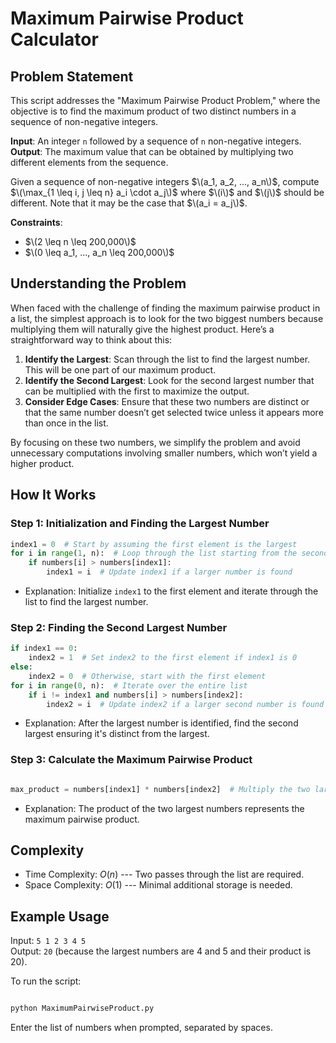 
# Maximum Pairwise Product Calculator

## Problem Statement
This script addresses the "Maximum Pairwise Product Problem," where the objective is to find the maximum product of two distinct numbers in a sequence of non-negative integers.

**Input**: An integer `n` followed by a sequence of `n` non-negative integers.  
**Output**: The maximum value that can be obtained by multiplying two different elements from the sequence.

Given a sequence of non-negative integers $\(a_1, a_2, ..., a_n\)$, compute $\(\max_{1 \leq i, j \leq n} a_i \cdot a_j\)$ where $\(i\)$ and $\(j\)$ should be different. Note that it may be the case that $\(a_i = a_j\)$.

**Constraints**:
- $\(2 \leq n \leq 200,000\)$
- $\(0 \leq a_1, ..., a_n \leq 200,000\)$

## Understanding the Problem
When faced with the challenge of finding the maximum pairwise product in a list, the simplest approach is to look for the two biggest numbers because multiplying them will naturally give the highest product. Here’s a straightforward way to think about this:

1. **Identify the Largest**: Scan through the list to find the largest number. This will be one part of our maximum product.
2. **Identify the Second Largest**: Look for the second largest number that can be multiplied with the first to maximize the output.
3. **Consider Edge Cases**: Ensure that these two numbers are distinct or that the same number doesn’t get selected twice unless it appears more than once in the list.

By focusing on these two numbers, we simplify the problem and avoid unnecessary computations involving smaller numbers, which won’t yield a higher product.


How It Works
------------

### Step 1: Initialization and Finding the Largest Number

```python 
index1 = 0  # Start by assuming the first element is the largest
for i in range(1, n):  # Loop through the list starting from the second element
    if numbers[i] > numbers[index1]:
        index1 = i  # Update index1 if a larger number is found
```
-   Explanation: Initialize `index1` to the first element and iterate through the list to find the largest number.

### Step 2: Finding the Second Largest Number


```python 
if index1 == 0:
    index2 = 1  # Set index2 to the first element if index1 is 0
else:
    index2 = 0  # Otherwise, start with the first element
for i in range(0, n):  # Iterate over the entire list
    if i != index1 and numbers[i] > numbers[index2]:
        index2 = i  # Update index2 if a larger second number is found`
```
-   Explanation: After the largest number is identified, find the second largest ensuring it's distinct from the largest.

### Step 3: Calculate the Maximum Pairwise Product
```python 

max_product = numbers[index1] * numbers[index2]  # Multiply the two largest numbers
```

-   Explanation: The product of the two largest numbers represents the maximum pairwise product.

Complexity
----------

-   Time Complexity: $O(n)$ --- Two passes through the list are required.
-   Space Complexity: $O(1)$ --- Minimal additional storage is needed.

Example Usage
-------------

Input: `5 1 2 3 4 5`\
Output: `20` (because the largest numbers are 4 and 5 and their product is 20).

To run the script:

```bash

python MaximumPairwiseProduct.py
```
Enter the list of numbers when prompted, separated by spaces.
